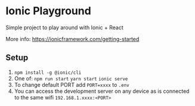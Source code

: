 # Ionic Playground
Simple project to play around with Ionic + React

More info: https://ionicframework.com/getting-started

## Setup
1. `npm install -g @ionic/cli`
2. One of: `npm run start` `yarn start` `ionic serve`
3. To change default PORT add `PORT=xxxx` to `.env`
4. You can access the development server on any device as is connected to the same wifi `192.168.1.xxxx:<PORT>`

